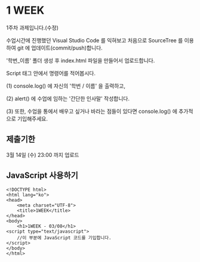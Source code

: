 # 1 WEEK

1주차 과제입니다.(수정)


수업시간에 진행했던 Visual Studio Code 를 익혀보고 처음으로 SourceTree 를 이용하여 git 에 업데이트(commit/push)합니다.

'학번_이름' 폴더 생성 후 index.html 파일을 만들어서 업로드합니다.

Script 태그 안에서 명령어를 적어봅시다.

(1) console.log() 에 자신의 '학번 / 이름' 을 출력하고,

(2) alert() 에 수업에 임하는 '간단한 인사말' 작성합니다.

(3) 또한, 수업을 통에서 배우고 싶거나 바라는 점들이 있다면 console.log() 에 추가적으로 기입해주세요.


## 제출기한

3월 14일 (수) 23:00 까지 업로드

## JavaScript 사용하기

```
<!DOCTYPE html>
<html lang="ko">
<head>
    <meta charset="UTF-8">
    <title>1WEEK</title>
</head>
<body>
    <h1>1WEEK - 03/08</h1>
<script type="text/javascript">
    //이 부분에 JavaScript 코드를 기입합니다.
</script>
</body>
</html>
```